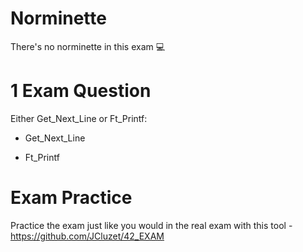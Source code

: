 # Norminette

There's no norminette in this exam 💻

# 1 Exam Question

Either Get_Next_Line or Ft_Printf:

- Get_Next_Line

- Ft_Printf

# Exam Practice

Practice the exam just like you would in the real exam with this tool - https://github.com/JCluzet/42_EXAM
